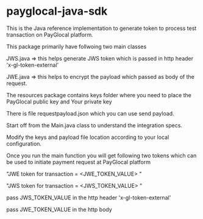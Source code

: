 # payglocal-java-sdk

This is the Java reference implementation to generate token to process test transaction on PayGlocal platform. 

This package primarily have follwoing two main classes 

JWS.java => this helps generate JWS token which is passed in http header 'x-gl-token-external'

JWE.java => this helps to encrypt the payload which passed as body of the request.

The resources package contains keys folder where you need to place the PayGlocal public key and Your private key

There is file requestpayload.json which you can use send payload.

Start off from the Main.java class to understand the integration specs.

Modify the keys and payload file location according to your local configuration. 

Once you run the main function you will get following two tokens which can be used to initiate payment request at PayGlocal platform

"JWE token for transaction = <JWE_TOKEN_VALUE> "

"JWS token for transaction = <JWS_TOKEN_VALUE> "

pass JWS_TOKEN_VALUE in the http header 'x-gl-token-external'

pass JWE_TOKEN_VALUE in the http body





